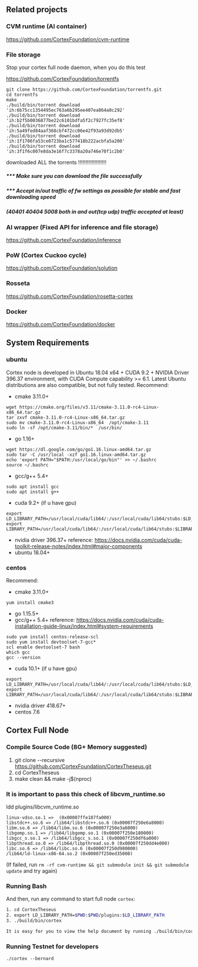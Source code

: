## Related projects
### CVM runtime (AI container)
https://github.com/CortexFoundation/cvm-runtime
### File storage
Stop your cortex full node daemon, when you do this test

https://github.com/CortexFoundation/torrentfs
```
git clone https://github.com/CortexFoundation/torrentfs.git
cd torrentfs
make
./build/bin/torrent download 'ih:6b75cc1354495ec763a6b295ee407ea864a0c292'
./build/bin/torrent download 'ih:b2f5b0036877be22c6101bdfa5f2c7927fc35ef8'
./build/bin/torrent download 'ih:5a49fed84aaf368cbf472cc06e42f93a93d92db5'
./build/bin/torrent download 'ih:1f1706fa53ce0723ba1c577418b222acbfa5a200'
./build/bin/torrent download 'ih:3f1f6c007e8da3e16f7c3378a20a746e70f1c2b0'
```
downloaded ALL the torrents !!!!!!!!!!!!!!!!!!!

##### *** Make sure you can download the file successfully
##### *** Accept in/out traffic of fw settings as possible for stable and fast downloading speed
##### (40401 40404 5008 both in and out(tcp udp) traffic accepted at least)

### AI wrapper (Fixed API for inference and file storage)
https://github.com/CortexFoundation/inference
### PoW (Cortex Cuckoo cycle)
https://github.com/CortexFoundation/solution
### Rosseta
https://github.com/CortexFoundation/rosetta-cortex
### Docker
https://github.com/CortexFoundation/docker

## System Requirements
### ubuntu
Cortex node is developed in Ubuntu 18.04 x64 + CUDA 9.2 + NVIDIA Driver 396.37 environment, with CUDA Compute capability >= 6.1. Latest Ubuntu distributions are also compatible, but not fully tested.
Recommend:
- cmake 3.11.0+
 ```
wget https://cmake.org/files/v3.11/cmake-3.11.0-rc4-Linux-x86_64.tar.gz
tar zxvf cmake-3.11.0-rc4-Linux-x86_64.tar.gz
sudo mv cmake-3.11.0-rc4-Linux-x86_64  /opt/cmake-3.11
sudo ln -sf /opt/cmake-3.11/bin/*  /usr/bin/
 ```
- go 1.16+
```
wget https://dl.google.com/go/go1.16.linux-amd64.tar.gz
sudo tar -C /usr/local -xzf go1.16.linux-amd64.tar.gz
echo 'export PATH="$PATH:/usr/local/go/bin"' >> ~/.bashrc
source ~/.bashrc
```
- gcc/g++ 5.4+
```
sudo apt install gcc
sudo apt install g++
```
- cuda 9.2+ (if u have gpu)
```
export LD_LIBRARY_PATH=/usr/local/cuda/lib64/:/usr/local/cuda/lib64/stubs:$LD_LIBRARY_PATH
export LIBRARY_PATH=/usr/local/cuda/lib64/:/usr/local/cuda/lib64/stubs:$LIBRARY_PATH
```
- nvidia driver 396.37+ reference: https://docs.nvidia.com/cuda/cuda-toolkit-release-notes/index.html#major-components
- ubuntu 18.04+
### centos
Recommend:
- cmake 3.11.0+
```
yum install cmake3
```
- go 1.15.5+
- gcc/g++ 5.4+ reference: https://docs.nvidia.com/cuda/cuda-installation-guide-linux/index.html#system-requirements
```
sudo yum install centos-release-scl
sudo yum install devtoolset-7-gcc*
scl enable devtoolset-7 bash
which gcc
gcc --version
```
- cuda 10.1+ (if u have gpu)
```
export LD_LIBRARY_PATH=/usr/local/cuda/lib64/:/usr/local/cuda/lib64/stubs:$LD_LIBRARY_PATH
export LIBRARY_PATH=/usr/local/cuda/lib64/:/usr/local/cuda/lib64/stubs:$LIBRARY_PATH
```
- nvidia driver 418.67+
- centos 7.6

## Cortex Full Node

### Compile Source Code (8G+ Memory suggested)
1. git clone --recursive https://github.com/CortexFoundation/CortexTheseus.git
2. cd CortexTheseus
3. make clean && make -j$(nproc)

### It is important to pass this check of libcvm_runtime.so
ldd plugins/libcvm_runtime.so
```
linux-vdso.so.1 =>  (0x00007ffe107fa000)
libstdc++.so.6 => /lib64/libstdc++.so.6 (0x00007f250e6a8000)
libm.so.6 => /lib64/libm.so.6 (0x00007f250e3a6000)
libgomp.so.1 => /lib64/libgomp.so.1 (0x00007f250e180000)
libgcc_s.so.1 => /lib64/libgcc_s.so.1 (0x00007f250df6a000)
libpthread.so.0 => /lib64/libpthread.so.0 (0x00007f250dd4e000)
libc.so.6 => /lib64/libc.so.6 (0x00007f250d980000)
/lib64/ld-linux-x86-64.so.2 (0x00007f250ed35000)
```

(If failed, run ```rm -rf cvm-runtime && git submodule init && git submodule update``` and try again)

### Running Bash

And then, run any command to start full node `cortex`:

```Bash
1. cd CortexTheseus
2. export LD_LIBRARY_PATH=$PWD:$PWD/plugins:$LD_LIBRARY_PATH
3. ./build/bin/cortex

It is easy for you to view the help document by running ./build/bin/cortex --help
```
### Running Testnet for developers
```
./cortex --bernard
```

